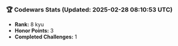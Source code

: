 ### 🏆 Codewars Stats (Updated: 2025-02-28 08:10:53 UTC)

- **Rank:** 8 kyu
- **Honor Points:** 3
- **Completed Challenges:** 1
